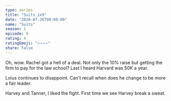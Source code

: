 ```yaml
---
type: series
title: "Suits 1x9"
date: "2020-07-26T00:00:00"
name: "Suits"
season: 1
episode: 9
rating: 4
ratingEmoji: "⭐️⭐️⭐️⭐️"
share: false
---
```


Oh, wow. Rachel got a hell of a deal. Not only the 10% raise but getting the firm to pay for the law school? Last I heard Harvard was 50K a year.

Loius continues to disappoint. Can't recall when does he change to be more a fair leader.

Harvey and Tanner, I liked the fight. First time we see Harvey break a sweat.

